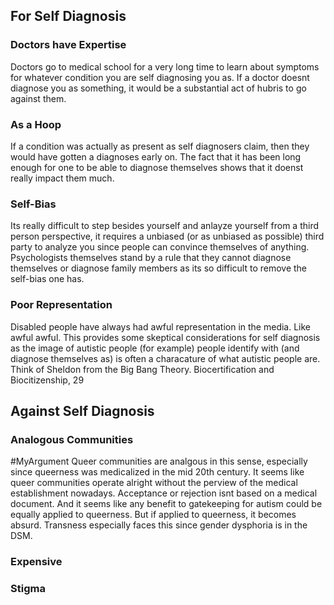 
## For Self Diagnosis

### Doctors have Expertise
Doctors go to medical school for a very long time to learn about symptoms for whatever condition you are self diagnosing you as. If a doctor doesnt diagnose you as something, it would be a substantial act of hubris to go against them. 

### As a Hoop
If a condition was actually as present as self diagnosers claim, then they would have gotten a diagnoses early on. The fact that it has been long enough for one to be able to diagnose themselves shows that it doenst really impact them much. 

### Self-Bias
Its really difficult to step besides yourself and anlayze yourself from a third person perspective, it requires a unbiased (or as unbiased as possible) third party to analyze you since people can convince themselves of anything. Psychologists themselves stand by a rule that they cannot diagnose themselves or diagnose family members as its so difficult to remove the self-bias one has.

### Poor Representation
Disabled people have always had awful representation in the media. Like awful awful. This provides some skeptical considerations for self diagnosis as the image of autistic people (for example) people identify with (and diagnose themselves as) is often a characature of what autistic people are. Think of Sheldon from the Big Bang Theory. 
	Biocertification and Biocitizenship, 29

## Against Self Diagnosis

### Analogous Communities
#MyArgument 
Queer communities are analgous in this sense, especially since queerness was medicalized in the mid 20th century. It seems like queer communities operate alright without the perview of the medical establishment nowadays. Acceptance or rejection isnt based on a medical document. And it seems like any benefit to gatekeeping for autism could be equally applied to queerness. But if applied to queerness, it becomes absurd.
Transness especially faces this since gender dysphoria is in the DSM. 

### Expensive

### Stigma
